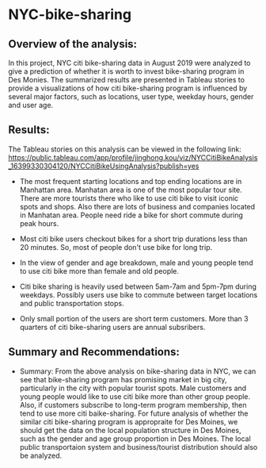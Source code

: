 # NYC-bike-sharing
## Overview of the analysis:
  In this project, NYC citi bike-sharing data in August 2019 were analyzed to give a prediction of whether it is worth to invest bike-sharing program in Des Monies. The summarized results are presented in Tableau stories to provide a visualizations of how citi bike-sharing program is influenced by several major factors, such as locations, user type, weekday hours, gender and user age. 

## Results:
  The Tableau stories on this analysis can be viewed in the following link: https://public.tableau.com/app/profile/jinghong.kou/viz/NYCCitiBikeAnalysis_16399330304120/NYCCitiBikeUsingAnalysis?publish=yes
  
  - The most frequent starting locations and top ending locations are in Manhattan area. Manhatan area is one of the most popular tour site. There are more tourists there who like to use citi bike to visit iconic spots and shops. Also there are lots of business and companies located in Manhatan area. People need ride a bike for short commute during peak hours.
  
  - Most citi bike users checkout bikes for a short trip durations less than 20 minutes. So, most of people don't use bike for long trip. 
  
  - In the view of gender and age breakdown, male and young people tend to use citi bike more than female and old people.
  
  - Citi bike sharing is heavily used between 5am-7am and 5pm-7pm during weekdays. Possibly users use bike to commute between target locations and public transportation stops.
  
  - Only small portion of the users are short term customers. More than 3 quarters of citi bike-sharing users are annual subsribers. 


## Summary and Recommendations:
- Summary: From the above analysis on bike-sharing data in NYC, we can see that bike-sharing program has promising market in big city, particularly in the city with popular tourist spots. Male customers and young people would like to use citi bike more than other group people. Also, if customers subscribe to long-term program membership, then tend to use more citi baike-sharing. For future analysis of whether the similar citi bike-sharing program is appropraite for Des Moines, we should get the data on the local population structure in Des Moines, such as the gender and age group proportion in Des Moines. The local public transportaion system and business/tourist distribution should also be analyzed. 
